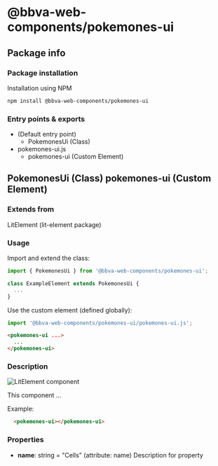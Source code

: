 # @bbva-web-components/pokemones-ui

## Package info

### Package installation

Installation using NPM

```bash
npm install @bbva-web-components/pokemones-ui
```

### Entry points & exports

- (Default entry point)
  - PokemonesUi (Class)
- pokemones-ui.js
  - pokemones-ui (Custom Element)


## PokemonesUi (Class) pokemones-ui (Custom Element) 

### Extends from

LitElement (lit-element package)

### Usage

Import and extend the class:

```js
import { PokemonesUi } from '@bbva-web-components/pokemones-ui';

class ExampleElement extends PokemonesUi {
  ...
}
```

Use the custom element (defined globally):

```js
import '@bbva-web-components/pokemones-ui/pokemones-ui.js';
```

```html
<pokemones-ui ...>
  ...
</pokemones-ui>
```

### Description

![LitElement component](https://img.shields.io/badge/litElement-component-blue.svg)

This component ...

Example:

```html
  <pokemones-ui></pokemones-ui>
```

### Properties

- **name**: string = "Cells" (attribute: name)
    Description for property
